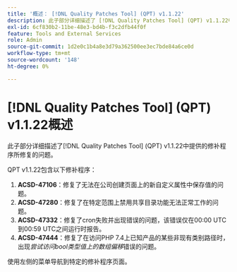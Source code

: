 ```yaml
---
title: '概述： [!DNL Quality Patches Tool] (QPT) v1.1.22'
description: 此子部分详细描述了 [!DNL Quality Patches Tool] (QPT) v1.1.22中提供的修补程序所修复的问题。
exl-id: 6cf830b2-11be-48e3-bd4b-f3c2dfb44f0f
feature: Tools and External Services
role: Admin
source-git-commit: 1d2e0c1b4a8e3d79a362500ee3ec7bde84a6ce0d
workflow-type: tm+mt
source-wordcount: '148'
ht-degree: 0%

---
```


# [!DNL Quality Patches Tool] (QPT) v1.1.22概述

此子部分详细描述了[!DNL Quality Patches Tool] (QPT) v1.1.22中提供的修补程序所修复的问题。

QPT v1.1.22包含以下修补程序：

1. **ACSD-47106**：修复了无法在公司创建页面上的新自定义属性中保存值的问题。
1. **ACSD-47280**：修复了在特定范围上禁用共享目录功能无法正常工作的问题。
1. **ACSD-47332**：修复了cron失败并出现错误的问题，该错误仅在00:00 UTC到00:59 UTC之间运行时报告。
1. **ACSD-47444**：修复了在访问PHP 7.4上已知产品的某些非现有类别路径时，出现&#x200B;_尝试访问bool类型值上的数组偏移_&#x200B;错误的问题。

使用左侧的菜单导航到特定的修补程序页面。
